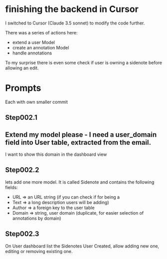 # finishing the backend in Cursor

I switched to Cursor (Claude 3.5 sonnet) to modify the code further. 

There was a series of actions here:
+ extend a user Model
+ create an annotation Model 
+ handle annotations

To my surprise there is even some check if user is owning a sidenote before allowing an edit.

# Prompts 

Each with own smaller commit

## Step002.1

Extend my model please - I need a user_domain field into User table, extracted from the email. 
--
I want to show this domain in the dashboard view 

## Step002.2

lets add one more model. It is called Sidenote and contains the following fields:
+ URL => an URL string (if you can check if for being a
+ Text => a long description users will be adding)
+ Author => a foreign key to the user table
+ Domain => string, user domain (duplicate, for easier selection of annotations by domain)

## Step002.3

On User dashboard list the Sidenotes User Created, allow adding new one, editing or removing existing one. 


